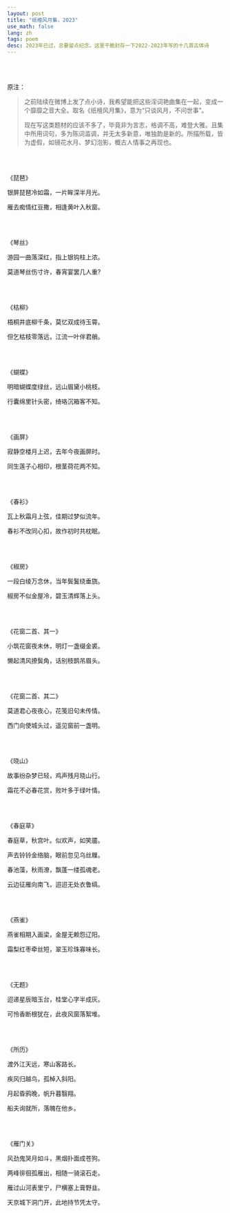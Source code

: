 ```yaml
---
layout: post
title: "纸檀风月集，2023"
use_math: false
lang: zh
tags: poem
desc: 2023年已过，总要留点纪念。这里干脆封存一下2022-2023年写的十几首古体诗
---
```


<br><br>

原注：

> 之前陆续在微博上发了点小诗，我希望能把这些淫词艳曲集在一起，变成一个靡靡之音大全。取名《纸檀风月集》，意为“只谈风月，不问世事”。
>
> 现在写这类题材的应该不多了，毕竟非为言志，格调不高，难登大雅。且集中所用词句，多为陈词滥调，并无太多新意，唯独韵是新的。所描所载，皆为虚假，如镜花水月、梦幻泡影，概古人情事之再现也。

<br><br>

《琵琶》

银屏琵琶冷如霜，一片眸深半月光。

雁去痴情红豆撒，相逢黄叶入秋窗。

<br><br>

《琴丝》

游园一曲落深红，指上银钩柱上浓。

莫道琴丝伤寸许，春宵宴罢几人重?

<br><br>

《枯柳》

梧桐井底柳千条，莫忆双成待玉霄。

但乞枯枝零落远，江流一叶伴君艄。

<br><br>

《蝴蝶》

明暗蝴蝶度绿丝，远山眉黛小桃枝。

行囊绵里针头密，绮珞沉箱客不知。

<br><br>

《画屏》

寂静空楼月上迟，去年今夜画屏时。

同生莲子心相印，根茎荷花两不知。

<br><br>

《春衫》

瓦上秋霜月上弦，佳期过梦似流年。

春衫不改同心扣，故作初时共枕眠。

<br><br>

《椒房》

一段白绫万念休，当年鬓鬒绕垂旒。

椒房不似金屋冷，碧玉清辉落上头。

<br><br>

《花窗二首、其一》

小筑花窗夜未休，明灯一盏缀金裘。

懒起清风撩鬓角，话别枝鹊吊眉头。

<br><br>

《花窗二首、其二》

莫道君心夜夜心，花笺旧句未传情。

西门向使城头过，遥见窗前一盏明。

<br><br>

《晓山》

故事纷杂梦已轻，鸡声残月晓山行。

霜花不必春花赏，败叶多于绿叶情。

<br><br>

《春庭草》

春庭草，秋宫叶。似欢声，如笑靥。

声去铃铃金络脑，眼前忽见乌丝屧。

春池藻，秋雨潦，飘蓬一缕孤魂老。

云边征雁向南飞，迢迢无处衣鲁缟。

<br><br>

《燕雀》

燕雀相期入画梁，金屋无赖怨辽阳。

霜梨红枣牵丝短，翠玉珍珠寡味长。

<br><br>

《无题》

迢递星辰暗玉台，桂堂心字半成灰。

可怜香断根犹在，此夜风窗落絮堆。

<br><br>

《所历》

渡外江天远，寒山客路长。

疾风归越鸟，孤棹入斜阳。

月起昏鸦晚，帆升暮翳翔。

船夫询就所，落魄在他乡。

<br><br>

《雁门关》

风劲鬼哭月如斗，黑烟扑面成苍狗。

两峰徘徊孤雁出，相随一骑滚石走。

雁过山河表里宁，尸横塞上膏野韭。

天京城下洞门开，此地持节凭太守。

<br><br>

